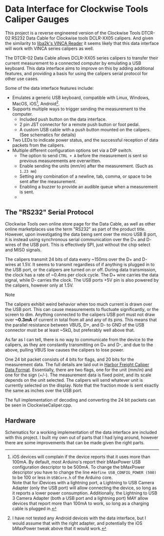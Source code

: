# Data Interface for Clockwise Tools Caliper Gauges

This project is a reverse engineered version of the Clockwise Tools DTCR-02 RS232 Data Cable for Clockwise tools DCLR-XX05 calipers.
And given the similarity to [liba2k's VINCA Reader](https://github.com/liba2k/VINCA_reader) it seems likely that this data interface will work with VINCA series calipers as well.

The DTCR-02 Data Cable allows DCLR-XX05 series calipers to transfer their current measurement to a connected computer by emulating a USB keyboard.
This data interface aims to improve on this by adding additional features, and providing a basis for using the calipers serial protocol for other use cases.

Some of the data interface features include:
- Emulates a generic USB keyboard, compatible with Linux, Windows, MacOS, iOS[^ios_keyboard], Android[^android_keyboard].
- Supports multiple ways to trigger sending the measurement to the computer.
    - Included push button on the data interface.
    - 2 pin JST connector for a remote push button or foot pedal.
    - A custom USB cable with a push button mounted on the calipers. (See schematics for details)
- Two LEDs to indicate power status, and the successful reception of data packets from the calipers.
- Multiple different configuration options set via a DIP switch.
    - The option to send `CTRL + A` before the measurement is sent so previous measurements are overwritten.
    - Enable sending the units (mm/in) after the measurement. (Such as `1.23 mm`)
    - Setting any combination of a newline, tab, comma, or space to be sent after the measurement.
    - Enabling a buzzer to provide an audible queue when a measurement is sent.
    - 


## The "RS232" Serial Protocol
Clockwise Tools own online store page for the Data Cable, as well as other online marketplaces use the term "RS232" as part of the product title.
However, upon investigating the data being sent over the micro USB B port, it is instead using synchronous serial communication over the D+ and D- wires of the USB port.
This is effectively SPI, just without the chip select and MISO signals.

The calipers transmit 24 bits of data every ~150ms over the D+ and D- wires at 1.5V.
It seems to transmit regardless of if anything is plugged in to the USB port, or the calipers are turned on or off.
During data transmission, the clock has a rate of ~0.4ms per clock cycle.
The D+ wire carries the data signal, while D- carries the clock.
The USB ports +5V pin is also powered by the calipers, however only at 1.5V.

> [!NOTE]
> The calipers exhibit weird behavior when too much current is drawn over the USB port.
> This can cause measurements to fluctuate significantly, or the screen to dim.
> Anything connected to the calipers USB port must not draw over **~0.3mA** of current in total from all and any of its pins.
> This means that the parallel resistance between VBUS, D+, and D- to GND of the USB connector must be at least ~5kΩ, but preferably well above that.

As far as I can tell, there is no way to communicate from the device to the calipers, as they are constantly transmitting on D+ and D-, and due to the above, pulling VBUS low causes the calipers to lose power.

One 24 bit packet consists of 4 bits for flags, and 20 bits for the measurement data.
The full details are laid out in [Harbor Freight Caliper Data Format](https://www.yuriystoys.com/2013/07/chinese-caliper-data-format.html).
Essentially, there are two flags, one for the unit (mm/in) and one for the sign (+/-).
The measurement data is fixed point, and its scale depends on the unit selected.
The calipers will send whatever unit is currently selected on the display.
Note that the fraction mode is sent exactly the same as inches over the USB port.

The full implementation of decoding and converting the 24 bit packets can be seen in ClockwiseCaliper.cpp.

## Hardware
Schematics for a working implementation of the data interface are included with this project.
I built my own out of parts that I had lying around, however there are some improvements that can be made given the right parts.


[^ios_keyboard]: iOS devices will complain if the device reports that it uses more than 100mA.
    By default, most Arduino's report their bMaxPower USB configuration descriptor to be 500mA.
    To change the bMaxPower descriptor you have to change the line `#define USB_CONFIG_POWER (500)` to be 100 or less in `USBCore.h` of the Arduino core.
    \
    Note that for iDevices with a lightning port, a Lightning to USB Camera Adapter (only the USB port) will allow connecting the device, so long as it reports a lower power consumption.
    Additionally, the Lightning to USB 3 Camera Adapter (both a USB port and a lightning port) MAY allow devices that report more than 100mA to work, so long as a charging cable is plugged in.
    
[^android_keyboard]: I have not tested any Android devices with the data interface, but I would assume that with the right adapter, and potentially the iOS bMaxPower tweak above that it would work.